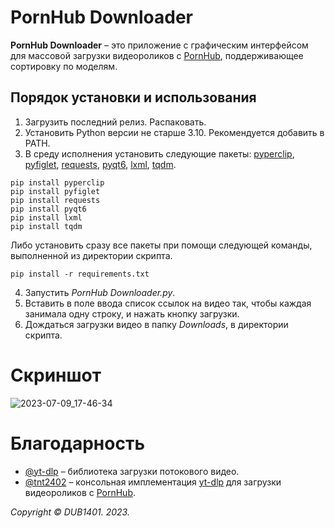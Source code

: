 # PornHub Downloader
**PornHub Downloader** – это приложение с графическим интерфейсом для массовой загрузки видеороликов с [PornHub](https://www.pornhub.com/), поддерживающее сортировку по моделям.

## Порядок установки и использования
1. Загрузить последний релиз. Распаковать.
2. Установить Python версии не старше 3.10. Рекомендуется добавить в PATH.
3. В среду исполнения установить следующие пакеты: [pyperclip](https://github.com/asweigart/pyperclip), [pyfiglet](https://github.com/pwaller/pyfiglet), [requests](https://github.com/psf/requests), [pyqt6](https://www.riverbankcomputing.com/software/pyqt/), [lxml](https://github.com/lxml/lxml), [tqdm](https://github.com/tqdm/tqdm).
```
pip install pyperclip
pip install pyfiglet
pip install requests
pip install pyqt6
pip install lxml
pip install tqdm
```
Либо установить сразу все пакеты при помощи следующей команды, выполненной из директории скрипта.
```
pip install -r requirements.txt
```
4. Запустить _PornHub Downloader.py_.
5. Вставить в поле ввода список ссылок на видео так, чтобы каждая занимала одну строку, и нажать кнопку загрузки.
6. Дождаться загрузки видео в  папку _Downloads_, в директории скрипта.

# Скриншот
![2023-07-09_17-46-34](https://github.com/DUB1401/PornHub-Downloader/assets/40277356/23716486-985f-40ec-962c-04b42bc1af1f)

# Благодарность
* [@yt-dlp](https://github.com/yt-dlp) – библиотека загрузки потокового видео.
* [@tnt2402](https://github.com/tnt2402) – консольная имплементация [yt-dlp](https://github.com/yt-dlp/yt-dlp) для загрузки видеороликов с [PornHub](https://www.pornhub.com/).

_Copyright © DUB1401. 2023._